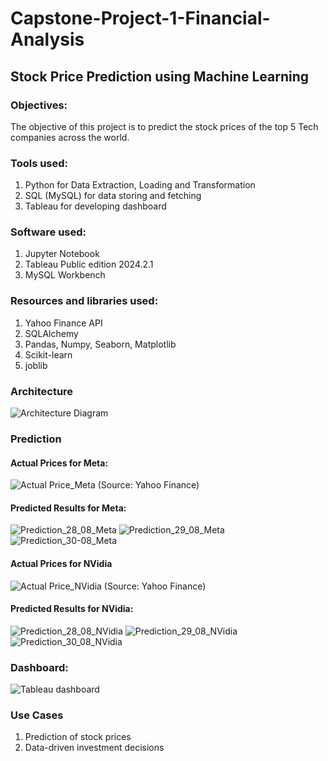 # Capstone-Project-1-Financial-Analysis

## Stock Price Prediction using Machine Learning

### Objectives:
The objective of this project is to predict the stock prices of the top 5 Tech companies across the world.

### Tools used:
1. Python for Data Extraction, Loading and Transformation
2. SQL (MySQL) for data storing and fetching
3. Tableau for developing dashboard

### Software used:
1. Jupyter Notebook
2. Tableau Public edition 2024.2.1
3. MySQL Workbench

### Resources and libraries used:
1. Yahoo Finance API
2. SQLAlchemy
3. Pandas, Numpy, Seaborn, Matplotlib
4. Scikit-learn
5. joblib

### Architecture
![Architecture Diagram](https://github.com/user-attachments/assets/0222c3cb-90f7-4d0f-ade0-42ab43405632)

### Prediction
#### Actual Prices for Meta:
![Actual Price_Meta](https://github.com/user-attachments/assets/e7c281ee-9eb1-4098-adc7-aebb36b120a9)
(Source: Yahoo Finance)

#### Predicted Results for Meta:
![Prediction_28_08_Meta](https://github.com/user-attachments/assets/c7a1cd1b-3359-4bde-8250-b9dd9dd76d77) 
![Prediction_29_08_Meta](https://github.com/user-attachments/assets/bb3e4a20-9ddb-444b-a466-5c793c29104f) 
![Prediction_30-08_Meta](https://github.com/user-attachments/assets/90512a7e-edef-498d-af43-88939b9445df) 

#### Actual Prices for NVidia
![Actual Price_NVidia](https://github.com/user-attachments/assets/111c944d-d319-45b8-adfd-608ae88cbba3)
(Source: Yahoo Finance)

#### Predicted Results for NVidia:
![Prediction_28_08_NVidia](https://github.com/user-attachments/assets/cc08ea13-b538-4b17-b26d-6ac4821ea5ae) 
![Prediction_29_08_NVidia](https://github.com/user-attachments/assets/ecadbd1a-dee5-49fc-99ea-353b5ba43ae7) 
![Prediction_30_08_NVidia](https://github.com/user-attachments/assets/f7e59c80-4d76-445e-bbd4-8fc41ecf3b48)

### Dashboard:
![Tableau dashboard](https://github.com/user-attachments/assets/a7ecdb8a-970b-400f-ae3e-b5e7b3f29a2b)

### Use Cases
1. Prediction of stock prices
2. Data-driven investment decisions
